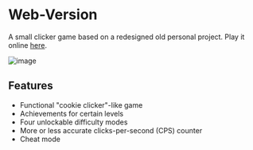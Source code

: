 # Web-Version
A small clicker game based on a redesigned old personal project. Play it online [here]().

![image](https://user-images.githubusercontent.com/43908636/178149900-ce73d208-58fc-4b0a-abce-f074045cd37f.png)

## Features
- Functional "cookie clicker"-like game
- Achievements for certain levels
- Four unlockable difficulty modes
- More or less accurate clicks-per-second (CPS) counter
- Cheat mode
